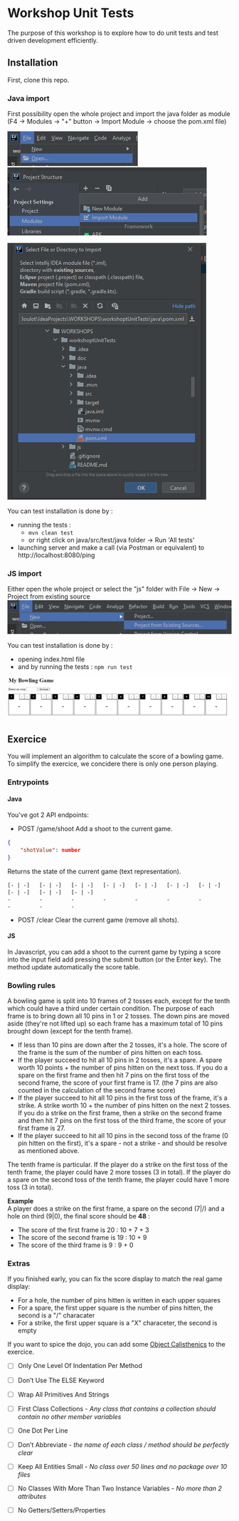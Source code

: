 # Workshop Unit Tests
The purpose of this workshop is to explore how to do unit tests and test driven development efficiently.

## Installation
First, clone this repo.

### Java import
First possibility open the whole project and import the java folder as module (F4 -> Modules -> "+" button -> Import Module -> choose the pom.xml file)

![Open folder on IntelliJ](doc/open-folder.jpg) 
![Import java folder as module on IntelliJ](doc/import-module.jpg) 

![Select pom.xml file on IntelliJ](doc/select-pom.jpg)

You can test installation is done by :
- running the tests :
    - `mvn clean test`
    - or right click on java/src/test/java folder -> Run 'All tests'
- launching server and make a call (via Postman or equivalent) to http://localhost:8080/ping 

### JS import
Either open the whole project or select the "js" folder with File -> New -> Project from existing source
![Create new project from existing sources on IntelliJ](doc/existing-sources.jpg)

You can test installation is done by :
- opening index.html file
- and by running the tests : `npm run test`

![Front preview](doc/preview-front.jpg)

## Exercice
You will implement an algorithm to calculate the score of a bowling game. 
To simplify the exercice, we concidere there is only one person playing.

### Entrypoints
#### Java
You've got 2 API endpoints:
- POST /game/shoot Add a shoot to the current game.
```json
{
    "shotValue": number
}
```
Returns the state of the current game (text representation).
```text
[- | -]   [- | -]   [- | -]   [- | -]   [- | -]   [- | -]   [- | -]   [- | -]   [- | -]   [- | -]   
-         -         -         -         -         -         -         -         -         -         
```

- POST /clear Clear the current game (remove all shots).

#### JS
In Javascript, you can add a shoot to the current game by typing a score into the input field add pressing the submit button (or the Enter key).
The method update automatically the score table.

### Bowling rules
A bowling game is split into 10 frames of 2 tosses each, except for the tenth which could have a third under certain condition. 
The purpose of each frame is to bring down all 10 pins in 1 or 2 tosses. The down pins are moved aside (they're not lifted up) so each frame has a maximum total of 10 pins brought down (except for the tenth frame).

- If less than 10 pins are down after the 2 tosses, it's a hole. The score of the frame is the sum of the number of pins hitten on each toss.
- If the player succeed to hit all 10 pins in 2 tosses, it's a spare. A spare worth 10 points + the number of pins hitten on the next toss. 
If you do a spare on the first frame and then hit 7 pins on the first toss of the second frame, the score of your first frame is 17. 
(the 7 pins are also counted in the calculation of the second frame score)
- If the player succeed to hit all 10 pins in the first toss of the frame, it's a strike. A strike worth 10 + the number of pins hitten on the next 2 tosses.
If you do a strike on the first frame, then a strike on the second frame and then hit 7 pins on the first toss of the third frame, the score of your first frame is 27.
- If the player succeed to hit all 10 pins in the second toss of the frame (0 pin hitten on the first), it's a spare - not a strike - and should be resolve as mentioned above.

The tenth frame is particular. If the player do a strike on the first toss of the tenth frame, the player could have 2 more tosses (3 in total).
If the player do a spare on the second toss of the tenth frame, the player could have 1 more toss (3 in total).

**Example**<br/>
A player does a strike on the first frame, a spare on the second (7|/) and a hole on third (9|0), the final score should be **48** :
- The score of the first frame is 20 : 10 + 7 + 3
- The score of the second frame is 19 : 10 + 9
- The score of the third frame is 9 : 9 + 0

### Extras
If you finished early, you can fix the score display to match the real game display:
- For a hole, the number of pins hitten is written in each upper squares
- For a spare, the first upper square is the number of pins hitten, the second is a "/" characater
- For a strike, the first upper square is a "X" characeter, the second is empty

If you want to spice the dojo, you can add some [Object Calisthenics](https://williamdurand.fr/2013/06/03/object-calisthenics/) to the exercice.

- [ ] Only One Level Of Indentation Per Method
- [ ] Don’t Use The ELSE Keyword
- [ ] Wrap All Primitives And Strings
- [ ] First Class Collections - *Any class that contains a collection should contain no other member variables*
- [ ] One Dot Per Line
- [ ] Don’t Abbreviate - *the name of each class / method should be perfectly clear*
- [ ] Keep All Entities Small - *No class over 50 lines and no package over 10 files*
- [ ] No Classes With More Than Two Instance Variables - *No more than 2 attributes*
- [ ] No Getters/Setters/Properties

